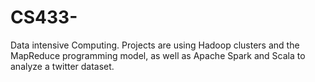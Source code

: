 # CS433-
Data intensive Computing. Projects are using Hadoop clusters and the MapReduce programming model, as well as Apache Spark and Scala to analyze a twitter dataset.
